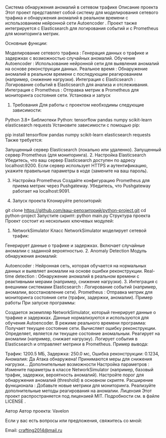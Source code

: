 Система обнаружения аномалий в сетевом трафике
Описание проекта
Этот проект представляет собой систему для моделирования сетевого трафика и обнаружения аномалий в реальном времени с использованием нейронной сети Autoencoder . Проект также интегрируется с Elasticsearch для логирования событий и с Prometheus для мониторинга метрик.

Основные функции:

Моделирование сетевого трафика : Генерация данных о трафике и задержках с возможностью случайных аномалий.
Обучение Autoencoder : Использование нейронной сети для выявления аномалий на основе реконструкции данных.
Реальное время : Обнаружение аномалий в реальном времени с последующим реагированием (например, снижение нагрузки).
Интеграция с Elasticsearch : Логирование событий в Elasticsearch для анализа и отслеживания.
Интеграция с Prometheus : Отправка метрик в Prometheus для мониторинга состояния сети.
Установка и запуск
1. Требования
Для работы с проектом необходимы следующие зависимости:

Python 3.8+
Библиотеки Python:
tensorflow
pandas
numpy
scikit-learn
elasticsearch
requests
Установите зависимости с помощью pip:

pip install tensorflow pandas numpy scikit-learn elasticsearch requests
Также требуется:

Запущенный сервер Elasticsearch (локально или удаленно).
Запущенный сервер Prometheus (для мониторинга).
2. Настройка Elasticsearch
Убедитесь, что ваш сервер Elasticsearch доступен по адресу localhost:9200. Если сервер использует HTTPS и аутентификацию, укажите правильные параметры в коде (замените <PASSWORD> на ваш пароль).

3. Настройка Prometheus
Создайте конфигурацию Prometheus для приема метрик через Pushgateway. Убедитесь, что Pushgateway работает на localhost:9091.

4. Запуск проекта
Клонируйте репозиторий:

git clone https://github.com/ваш-репозиторий/python-project.git
cd python-project
Запустите скрипт:
python main.py
Структура проекта
Проект состоит из нескольких ключевых модулей:

1. NetworkSimulator
Класс NetworkSimulator моделирует сетевой трафик:

Генерирует данные о трафике и задержках.
Включает случайные аномалии с заданной вероятностью.
2. Anomaly Detection
Модуль обнаружения аномалий:

Autoencoder : Нейронная сеть, которая обучается на нормальных данных и выявляет аномалии на основе ошибки реконструкции.
Real-time detection : Обнаружение аномалий в реальном времени с реактивными мерами (например, снижение нагрузки).
3. Интеграция с внешними системами
Elasticsearch : Логирование событий (например, аномалии, восстановление сети).
Prometheus : Отправка метрик для мониторинга состояния сети (трафик, задержки, аномалии).
Пример работы
При запуске программы:

Создается экземпляр NetworkSimulator, который генерирует данные о трафике и задержках.
Данные нормализуются и используются для обучения Autoencoder.
В режиме реального времени программа:
Получает текущее состояние сети.
Вычисляет ошибку реконструкции.
Определяет, является ли текущее состояние аномальным.
Реагирует на аномалии (например, снижает нагрузку).
Логирует события в Elasticsearch и отправляет метрики в Prometheus.
Пример вывода:

Трафик: 1200.5 МБ, Задержка: 250.0 мс, Ошибка реконструкции: 0.1234, Аномалия: Да
Атака обнаружена! Принимаются меры для снижения нагрузки...
Дополнительные возможности
Настройка параметров :
Измените параметры в классе NetworkSimulator (например, базовый трафик, задержки, вероятность аномалий).
Настройте порог для обнаружения аномалий (threshold) в основном скрипте.
Расширение функционала :
Добавьте новые метрики для мониторинга.
Реализуйте дополнительные методы реагирования на аномалии.
Лицензия
Этот проект распространяется под лицензией MIT. Подробности см. в файле LICENSE .

Автор
Автор проекта: Vavelon

Если у вас есть вопросы или предложения, свяжитесь со мной:

Email: crafting2014@mail.ru
